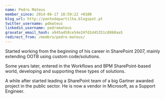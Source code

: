 ```yaml
---
name: Pedro Mateus
member_since: 2014-06-17 18:59:22 +0100
blog_url: http://pontodepartilha.blogspot.pt
twitter_username: pdmateus
linkedin_username: pedromateus
gravatar_email_hash: a945a458ce54e24fd1d45351c8860aa5
redirect_from: /membro/pedro-mateus/
---
```

Started working from the beginning of his career in SharePoint 2007, mainly extending OOTB using custom code/solutions.

Some years later, entered in the Workflows and BPM SharePoint-based world, developing and supporting these types of solutions.

A while after started leading a SharePoint team of a big Gartner awarded project in the public sector. He is now a vendor in Microsoft, as a Support Engineer.
